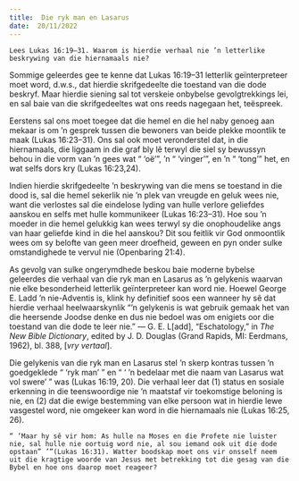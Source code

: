 ```yaml
---
title:  Die ryk man en Lasarus
date:  20/11/2022
---
```


`Lees Lukas 16:19–31. Waarom is hierdie verhaal nie ’n letterlike beskrywing van die hiernamaals nie?`

Sommige geleerdes gee te kenne dat Lukas 16:19–31 letterlik geïnterpreteer moet word, d.w.s., dat hierdie skrifgedeelte die toestand van die dode beskryf. Maar hierdie siening sal tot verskeie onbybelse gevolgtrekkings lei, en sal baie van die skrifgedeeltes wat ons reeds nagegaan het, teëspreek.

Eerstens sal ons moet toegee dat die hemel en die hel naby genoeg aan mekaar is om ’n gesprek tussen die bewoners van beide plekke moontlik te maak (Lukas 16:23–31). Ons sal ook moet veronderstel dat, in die hiernamaals, die liggaam in die graf bly lê terwyl die siel sy bewussyn behou in die vorm van ’n gees wat “ ‘oë’”, ’n “ ‘vinger’”, en ’n “ ‘tong’” het, en wat selfs dors kry (Lukas 16:23,24).

Indien hierdie skrifgedeelte ’n beskrywing van die mens se toestand in die dood is, sal die hemel sekerlik nie ’n plek van vreugde en geluk wees nie, want die verlostes sal die eindelose lyding van hulle verlore geliefdes aanskou en selfs met hulle kommunikeer (Lukas 16:23–31). Hoe sou ’n moeder in die hemel gelukkig kan wees terwyl sy die onophoudelike angs van haar geliefde kind in die hel aanskou?  Dit sou feitlik vir God onmoontlik wees om sy belofte van geen meer droefheid, geween en pyn onder sulke omstandighede te vervul nie (Openbaring 21:4).

As gevolg van sulke ongerymdhede beskou baie moderne bybelse geleerdes die verhaal van die ryk man en Lasarus as ’n gelykenis waarvan nie elke besonderheid letterlik geïnterpreteer kan word nie. Hoewel George E. Ladd ’n nie-Adventis is, klink hy definitief soos een wanneer hy sê dat hierdie verhaal heelwaarskynlik “’n gelykenis is wat gebruik gemaak het van die heersende Joodse denke en dus nie bedoel was om enigiets oor die toestand van die dode te leer nie.” — G. E. L[add], “Eschatology,” in _The New Bible Dictionary_, edited by J. D. Douglas (Grand Rapids, MI: Eerdmans, 1962), bl. 388, [_vry vertaal_].

Die gelykenis van die ryk man en Lasarus stel ’n skerp kontras tussen ’n goedgeklede “ ‘ryk man’ ” en “ ‘ ’n bedelaar met die naam van Lasarus wat vol swere’ ” was (Lukas 16:19, 20). Die verhaal leer dat (1) status en sosiale erkenning in die teenswoordige nie ’n maatstaf vir toekomstige beloning is nie, en (2) dat die ewige bestemming van elke persoon wat in hierdie lewe vasgestel word, nie omgekeer kan word in die hiernamaals nie (Lukas 16:25, 26).

`“ ‘Maar hy sê vir hom: As hulle na Moses en die Profete nie luister nie, sal hulle nie oortuig word nie, al sou iemand ook uit die dode opstaan” ’”(Lukas 16:31). Watter boodskap moet ons vir onsself neem uit die kragtige woorde van Jesus met betrekking tot die gesag van die Bybel en hoe ons daarop moet reageer?`